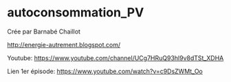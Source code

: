 # autoconsommation_PV
Crée par Barnabé Chaillot

http://energie-autrement.blogspot.com/

Youtube: https://www.youtube.com/channel/UCg7HRuQ93hl9v8dTSt_XDHA

Lien 1er épisode: https://www.youtube.com/watch?v=c9DsZWMt_Oo
